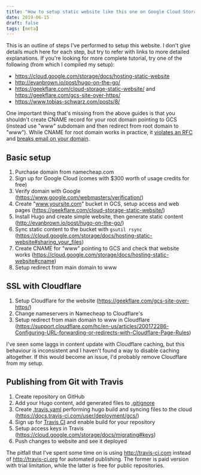 ```yaml
---
title: "How to setup static website like this one on Google Cloud Storage"
date: 2019-06-15
draft: false
tags: [meta]
---
```


This is an outline of steps I've performed to setup this website. I don't give details much here for each step, but try to refer with links to more detailed explanations. If you're looking for more complete tutorial, try one of the following (from which I compiled my setup):

* https://cloud.google.com/storage/docs/hosting-static-website
* http://evanbrown.io/post/hugo-on-the-go/
* https://geekflare.com/cloud-storage-static-website/ and https://geekflare.com/gcs-site-over-https/
* https://www.tobias-schwarz.com/posts/8/

One important thing that's missing from the above guides is that you shouldn't create CNAME record for your root domain pointing to GCS (instead use "www" subdomain and then redirect from root domain to "www"). While CNAME for root domain works in practice, it [violates an RFC](https://support.dnsmadeeasy.com/index.php?/Knowledgebase/Article/View/14/0/why-cant-i-create-a-cname-record-for-the-root-record) and [breaks email on your domain](https://serverfault.com/questions/91712/dns-using-cnames-breaks-mx-records).

## Basic setup

1. Purchase domain from namecheap.com
1. Sign up for Google Cloud (comes with $300 worth of usage credits for free)
1. Verify domain with Google (https://www.google.com/webmasters/verification/)
1. Create "www.yoursite.com" bucket in GCS, setup access and web pages (https://geekflare.com/cloud-storage-static-website/)
1. Install Hugo and create simple website, then generate static content (http://evanbrown.io/post/hugo-on-the-go/)
1. Sync static content to the bucket with `gsutil rsync` (https://cloud.google.com/storage/docs/hosting-static-website#sharing_your_files)
1. Create CNAME for "www" pointing to GCS and check that website works (https://cloud.google.com/storage/docs/hosting-static-website#cname)
1. Setup redirect from main domain to www

## SSL with Cloudflare

1. Setup Cloudflare for the website (https://geekflare.com/gcs-site-over-https/)
1. Change nameservers in Namecheap to Cloudflare's
1. Setup redirect from main domain to www in Cloudflare (https://support.cloudflare.com/hc/en-us/articles/200172286-Configuring-URL-forwarding-or-redirects-with-Cloudflare-Page-Rules)

I've seen some laggs in content update with Cloudflare caching, but this behaviour is inconsistent and I haven't found a way to disable caching altogether. If this would become an issue, I'd probably remove Cloudflare from my setup.

## Publishing from Git with Travis

1. Create repository on GitHub
1. Add your Hugo content, add generated files to [.gitignore](https://github.com/kholodilov/kholodilov.me/blob/master/.gitignore)
1. Create [.travis.yaml](https://github.com/kholodilov/kholodilov.me/blob/master/.travis.yml) performing hugo build and syncing files to the cloud (https://docs.travis-ci.com/user/deployment/gcs/)
1. Sign up for [Travis CI](http://travis-ci.org) and enable build for your repository
1. Setup access keys in Travis (https://cloud.google.com/storage/docs/migrating#keys)
1. Push changes to website and see it deployed

The pitfall that I've spent some time on is using http://travis-ci.com instead of http://travis-ci.org for automated publishing. The former is paid version with trial limitation, while the latter is free for public repositories.

